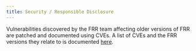 ```yaml
---
title: Security / Responsible Disclosure
---
```



Vulnerabilities discovered by the FRR team affecting older versions of FRR are
patched and documented using CVEs. A list of CVEs and the FRR versions they
relate to is documented [here](/security).
